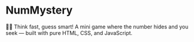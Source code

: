 # NumMystery
🕵️‍♂️ Think fast, guess smart! A mini game where the number hides and you seek — built with pure HTML, CSS, and JavaScript.
